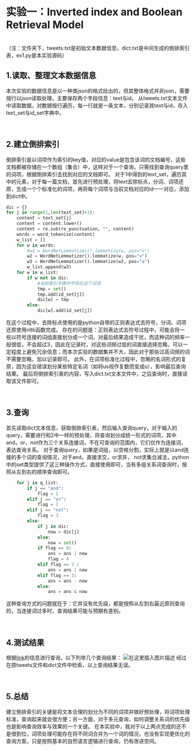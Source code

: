 ﻿# 实验一：Inverted index and Boolean  Retrieval Model
<br/>   
（注：文件夹下，tweets.txt是初始文本数据信息，dict.txt是中间生成的倒排索引表，ex1.py是本实验源码）

<br/>

## 1.读取、整理文本数据信息
本次实验的数据信息是以一种类json的格式给出的，但其整体格式并非json，需要按行以json读取处理，主要保存两个字段信息：text与id。
从tweets.txt文本文件中读取数据，对数据按行遍历，每一行就是一条文本，分别记录其text与id，存入text_set与id_set字典中。   

<br/>
 
## 2.建立倒排索引
倒排索引是以词项作为索引的key值，对应的value是包含该词的文档编号，这些文档都被存储在一个数组（集合）中，这样对于一个查询，只需找到查询query里的词项，根据倒排索引去找到对应的文档即可。
对于1中得到的text_set，遍历其中的元素，对于每一篇文档，首先进行预处理，将text去除标点，分词、词项还原，生成一个个标准化的词项，再将每个词项与当前文档对应的id一一对应，添加到dict中。

```python
dic = {}
for j in range(1,len(text_set)+1):
    content = text_set[j]
    content = content.lower()
    content = re.sub(re_punctuation, "", content)
    words = word_tokenize(content)
    w_list = []
    for w in words:
        #w1 = WordNetLemmatizer().lemmatize(w, pos="n")
        w2 = WordNetLemmatizer().lemmatize(w, pos="v")
        w3 = WordNetLemmatizer().lemmatize(w2, pos="a")
        w_list.append(w3)
    for w in w_list:
        if w not in dic:
            #当前索引字典中不存在这个词项
            tmp = set()
            tmp.add(id_set[j])
            dic[w] = tmp
        else:
            dic[w].add(id_set[j])
```
在这个过程中，去除标点使用的是python自带的正则表达式去符号，分词、词项还原使用nltk函数完成。
存在的问题是：正则表达式去符号过程中，可能会将一些以符号连接的词组直接划分成一个词，对最后结果造成干扰，而这种词的频率一般很低，不会超过3，因此在记录时，对这些词频过低的词直接选择忽略，可以一定程度上避免冗余信息；而本次实验的数据集并不大，因此对于那些过高词频的词不需要忽略，加以记录即可。
此外，在词项标准化过程中，忽略的名词形式的复原，因为这会错误划分某些特定名词（如将us视作复数而变成u），影响最后查询结果。
最后将倒排索引表的内容，写入dict.txt文本文件中，之后查询时，直接读取该文件即可。

<br/>

## 3.查询
首先读取dict文本信息，获取倒排索引表，然后输入查询query，对于输入的query，需要进行和2中一样的预处理，将查询划分成统一形式的词项，其中and，or，not作为三个关系连接词，不在可查询的范围内，它们仅作为连接词，表达查询关系。
对于查询query，如果是词组，以空格分割，实际上就是以and连接的多个词的查询情况，对于and，直接求交，or求并，	not求集合减法，python中的set类型提供了这三种操作方式，直接使用即可，当有多组关系词查询时，按照从左到右的顺序查询即可。
```python
    for j in q_list:
        if j == "and":
            flag = 1
        elif j == "or":
            flag = 2
        elif j == "not":
            flag = 3
        else:
            if j in dic:
                now = dic[j]
            else:
                now = set()
            if flag == 0:
                ans = ans | now
                flag = 4
            elif flag == 2 :
                ans = ans | now
            elif flag == 3:
                ans = ans - now
            else:
                ans = ans & now
```
这种查询方式的问题就在于：它并没有优先级，都是按照从左到右最近原则查询的，当连接词过多时，查询结果可能与预期有差别。

<br/>

## 4.测试结果
根据[link](https://trec.nist.gov/data/microblog/2014/topics.desc.MB171-225.txt)的信息进行查询，以下列举几个查询结果：
![在这里插入图片描述](https://img-blog.csdnimg.cn/20201009101544669.png?x-oss-process=image/watermark,type_ZmFuZ3poZW5naGVpdGk,shadow_10,text_aHR0cHM6Ly9ibG9nLmNzZG4ubmV0L3FxXzQzMzcxNTk2,size_16,color_FFFFFF,t_70#pic_center)
经过在原tweets文件和dict文件中检索，以上查询结果无误。

<br/>

## 5.总结
建立倒排索引的关键是将文本合理的划分为不同的词项并做好预处理，将词项处理标准，查询起来就会很方便；另一方面，对于多元查询，如何调整关系词的优先级也是影响查询效率与效果的一个关键。
在本实验中，我对于以上两点完成的还不是很到位，词项处理可能存在将不同词合并为一个词的情况，也没有实现更优化的查询方案，只是按照基本的自然语言逻辑进行查询，仍有改进空间。

